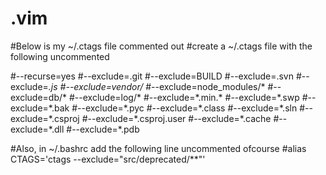 # .vim

#Below is my ~/.ctags file commented out
#create a ~/.ctags file with the following uncommented

#--recurse=yes
#--exclude=.git
#--exclude=BUILD
#--exclude=.svn
#--exclude=*.js
#--exclude=vendor/*
#--exclude=node_modules/*
#--exclude=db/*
#--exclude=log/*
#--exclude=\*.min.\*
#--exclude=\*.swp
#--exclude=\*.bak
#--exclude=\*.pyc
#--exclude=\*.class
#--exclude=\*.sln
#--exclude=\*.csproj
#--exclude=\*.csproj.user
#--exclude=\*.cache
#--exclude=\*.dll
#--exclude=\*.pdb

#Also, in ~/.bashrc add the following line uncommented ofcourse
#alias CTAGS='ctags --exclude="src/deprecated/**"'
